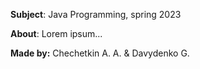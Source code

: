 **Subject**: Java Programming, spring 2023

**About**: Lorem ipsum...

**Made by:** Chechetkin A. A. & Davydenko G. 